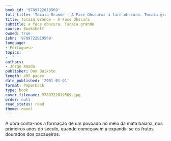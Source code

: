 ```yaml
---
book_id: '9789722019569'
full_title: 'Tocaia Grande - A Face Obscura: a face obscura. Tocaia grande'
title: Tocaia Grande - A Face Obscura
subtitle: a face obscura. Tocaia grande
source: Bookshelf
owned: true
isbn: '9789722019569'
language:
- Portuguese
topics:
- ''
authors:
- Jorge Amado
publisher: Dom Quixote
length: 495 pages
date_published: '2001-01-01'
format: Paperback
type: book
cover_filename: 9789722019569.jpg
order: null
read_status: read
theme: novel
---
```

A obra conta-nos a formação de um povoado no meio da mata baiana, nos primeiros anos do século, quando começavam a expandir-se os frutos dourados dos cacaueiros.
